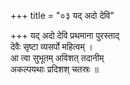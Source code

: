 +++
title = "०३ यद् अदो देवि"

+++
यद् अदो देवि प्रथमाना पुरस्ताद्  
देवैः सृष्टा व्यसर्पो महित्वम् ।  
आ त्वा सुभूतम् अविशत् तदानीम्  
अकल्पयथाः प्रदिशश् चतस्रः ॥